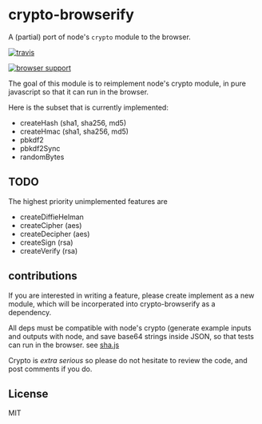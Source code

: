 # crypto-browserify

A (partial) port of node's `crypto` module to the browser.

[![travis](https://secure.travis-ci.org/dominictarr/crypto-browserify.png?branch=master)](https://travis-ci.org/dominictarr/crypto-browserify)

[![browser support](http://ci.testling.com/dominictarr/crypto-browserify.png)](http://ci.testling.com/dominictarr/crypto-browserify)

The goal of this module is to reimplement node's crypto module,
in pure javascript so that it can run in the browser.

Here is the subset that is currently implemented:

* createHash (sha1, sha256, md5)
* createHmac (sha1, sha256, md5)
* pbkdf2
* pbkdf2Sync
* randomBytes

## TODO

The highest priority unimplemented features are

* createDiffieHelman
* createCipher (aes)
* createDecipher (aes)
* createSign (rsa)
* createVerify (rsa)

## contributions

If you are interested in writing a feature, please create implement as a new module,
which will be incorperated into crypto-browserify as a dependency.

All deps must be compatible with node's crypto
(generate example inputs and outputs with node,
and save base64 strings inside JSON, so that tests can run in the browser.
see [sha.js](https://github.com/dominictarr/sha.js)

Crypto is _extra serious_ so please do not hesitate to review the code,
and post comments if you do.

## License

MIT


